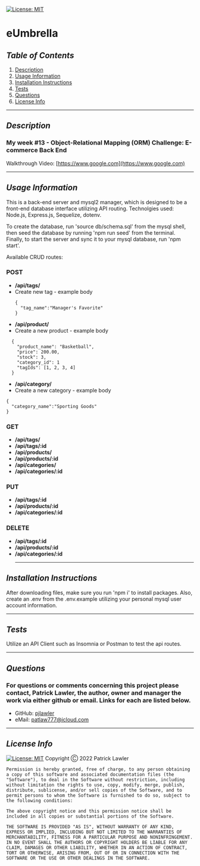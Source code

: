 
 [![License: MIT](https://img.shields.io/badge/License-MIT-yellow.svg)](https://opensource.org/licenses/MIT)
 # eUmbrella
 ## *Table of Contents*
1. [Description](#description)
2. [Usage Information](#usage-information)
3. [Installation Instructions](#installation-instructions)
4. [Tests](#tests)
5. [Questions](#questions)
6. [License Info](#license-info)

 _ _ _
 ## *Description*
 ### My week #13 - Object-Relational Mapping (ORM) Challenge: E-commerce Back End
     
 Walkthrough Video: [https://www.google.com](https://www.google.com)
 
 _ _ _
 ## *Usage Information*
  This is a back-end server and mysql2 manager, which is designed to be a front-end database interface utilizing API routing.  Technolgies used: Node.js, Express.js, Sequelize, dotenv.

  To create the database, run 'source db/schema.sql' from the mysql shell, then seed the database by running 'npm run seed' from the terminal.  Finally, to start the server and sync it to your mysql database, run 'npm start'.

  Available CRUD routes:

### POST
  - **/api/tags/**
  - Create new tag - example body 
    ``` 
    { 
      "tag_name":"Manager's Favorite"
    }
    ```
  - **/api/product/**
  - Create a new product - example body
  ```
    {
      "product_name": "Basketball",
      "price": 200.00,
      "stock": 3,
      "category_id": 1
      "tagIds": [1, 2, 3, 4]
    }
  ```
  - **/api/category/** 
  - Create a new category - example body
  ```
  {
    "category_name":"Sporting Goods"
  }
  ```

### GET
  - **/api/tags/**
  - **/api/tags/:id** 
  - **/api/products/** 
  - **/api/products/:id** 
  - **/api/categories/**
  - **/api/categories/:id** 

### PUT
- **/api/tags/:id**
- **/api/products/:id**
- **/api/categories/:id**

### DELETE
- **/api/tags/:id**
- **/api/products/:id**
- **/api/categories/:id**
  - - -
 ## *Installation Instructions*
  After downloading files, make sure you run 'npm i' to install packages.  Also, create an .env from the .env.example utilizing your personal mysql user account information.
  - - -
 ## *Tests*
  Utilize an API Client such as Insomnia or Postman to test the api routes.
  - - -
 
 ## *Questions*
 ###   For questions or comments concerning this project please contact, Patrick Lawler, the author, owner and manager the work via either github or email. Links for each are listed below.
 - GitHub: [pjlawler](https://github.com/pjlawler)
 - eMail: patlaw777@icloud.com
 
 - - -
 
 ## *License Info*
  [![License: MIT](https://img.shields.io/badge/License-MIT-yellow.svg)](https://opensource.org/licenses/MIT)  Copyright Ⓒ 2022 Patrick Lawler
      
    Permission is hereby granted, free of charge, to any person obtaining a copy of this software and associated documentation files (the "Software"), to deal in the Software without restriction, including without limitation the rights to use, copy, modify, merge, publish, distribute, sublicense, and/or sell copies of the Software, and to permit persons to whom the Software is furnished to do so, subject to the following conditions:
    
    The above copyright notice and this permission notice shall be included in all copies or substantial portions of the Software.
    
    THE SOFTWARE IS PROVIDED "AS IS", WITHOUT WARRANTY OF ANY KIND, EXPRESS OR IMPLIED, INCLUDING BUT NOT LIMITED TO THE WARRANTIES OF MERCHANTABILITY, FITNESS FOR A PARTICULAR PURPOSE AND NONINFRINGEMENT. IN NO EVENT SHALL THE AUTHORS OR COPYRIGHT HOLDERS BE LIABLE FOR ANY CLAIM, DAMAGES OR OTHER LIABILITY, WHETHER IN AN ACTION OF CONTRACT, TORT OR OTHERWISE, ARISING FROM, OUT OF OR IN CONNECTION WITH THE SOFTWARE OR THE USE OR OTHER DEALINGS IN THE SOFTWARE.